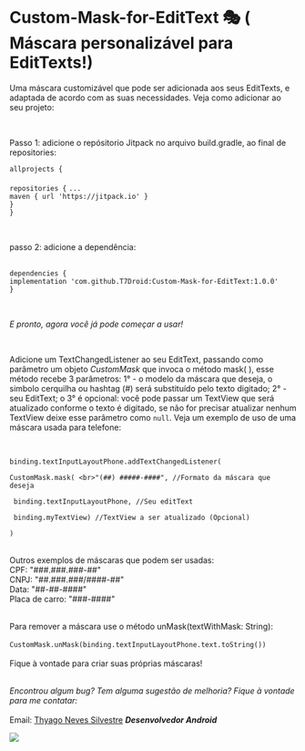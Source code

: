 # Custom-Mask-for-EditText 🎭 ( Máscara personalizável para EditTexts!)

Uma máscara customizável que pode ser adicionada aos seus EditTexts, e adaptada de acordo com as suas necessidades. Veja como adicionar ao seu projeto:

<br/>

Passo 1: adicione o repósitorio Jitpack no arquivo build.gradle, ao final de repositories:

`allprojects {`
<br>
		<br>`repositories {`
			`...`
		<br>	`maven { url 'https://jitpack.io' }`
		<br>     `}`
	<br>`}`



<br/>

  passo 2: adicione a dependência:

 <br> `dependencies {`
	<br>        `implementation 'com.github.T7Droid:Custom-Mask-for-EditText:1.0.0'`
	<br>`}`

<br/>

  _E pronto, agora você já pode começar a usar!_

<br/>

Adicione um TextChangedListener ao seu EditText, passando como parâmetro um objeto *CustomMask* que invoca o método mask( ), esse método recebe 3 parâmetros: 1° - o modelo da máscara que deseja, o simbolo cerquilha ou hashtag (#) será substituído pelo texto digitado; 2° - seu EditText; o 3° é opcional: você pode passar um TextView que será atualizado conforme o texto é digitado, se não for precisar atualizar nenhum TextView deixe esse parâmetro como `null`. Veja um exemplo de uso de uma máscara usada para telefone:

<br/>

`binding.textInputLayoutPhone.addTextChangedListener(`

`CustomMask.mask(
<br>"(##) #####-####", //Formato da máscara que deseja` 

` binding.textInputLayoutPhone, //Seu editText` 

` binding.myTextView) //TextView a ser atualizado (Opcional)` 

`)`

<br>
Outros exemplos de máscaras que podem ser usadas: 
<br/>CPF: "###.###.###-##"
<br/>CNPJ: "##.###.###/####-##"
<br/>Data: "##-##-####"
<br/>Placa de carro: "###-####"
<br/><br/>

Para remover a máscara use o método unMask(textWithMask: String):
<br/>
<br/>
`CustomMask.unMask(binding.textInputLayoutPhone.text.toString())`
<br/>
</br>
Fique à vontade para criar suas próprias máscaras!
<br/>
<br/>

_Encontrou algum bug? Tem alguma sugestão de melhoria? Fique à vontade para me contatar:_
<br/>
<br/>
Email: [Thyago Neves Silvestre](www.t7droid@gmail.com "T7Droid") _**Desenvolvedor Android**_

[![](https://jitpack.io/v/T7Droid/Custom-Mask-for-EditText.svg)](https://jitpack.io/#T7Droid/Custom-Mask-for-EditText)

